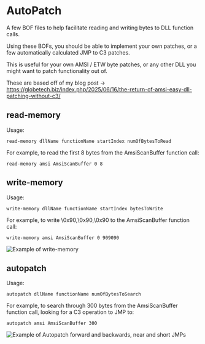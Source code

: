 # AutoPatch
A few BOF files to help facilitate reading and writing bytes to DLL function calls. 

Using these BOFs, you should be able to implement your own patches, or a few automatically calculated JMP to C3 patches. 

This is useful for your own AMSI / ETW byte patches, or any other DLL you might want to patch functionality out of.

These are based off of my blog post -> https://globetech.biz/index.php/2025/06/16/the-return-of-amsi-easy-dll-patching-without-c3/ 

## read-memory

Usage:

`read-memory dllName functionName startIndex numOfBytesToRead`

For example, to read the first 8 bytes from the AmsiScanBuffer function call:

`read-memory amsi AmsiScanBuffer 0 8`

## write-memory

Usage:

`write-memory dllName functionName startIndex bytesToWrite`

For example, to write \0x90,\0x90,\0x90 to the AmsiScanBuffer function call:

`write-memory amsi AmsiScanBuffer 0 909090`

![Example of write-memory](https://globetech.biz/wp-content/uploads/2025/06/image-1024x406.png)

## autopatch

Usage:

`autopatch dllName functionName numOfBytesToSearch`

For example, to search through 300 bytes from the AmsiScanBuffer function call, looking for a C3 operation to JMP to:

`autopatch amsi AmsiScanBuffer 300`

![Example of Autopatch forward and backwards, near and short JMPs](https://globetech.biz/wp-content/uploads/2025/06/image-1-1024x950.png)
